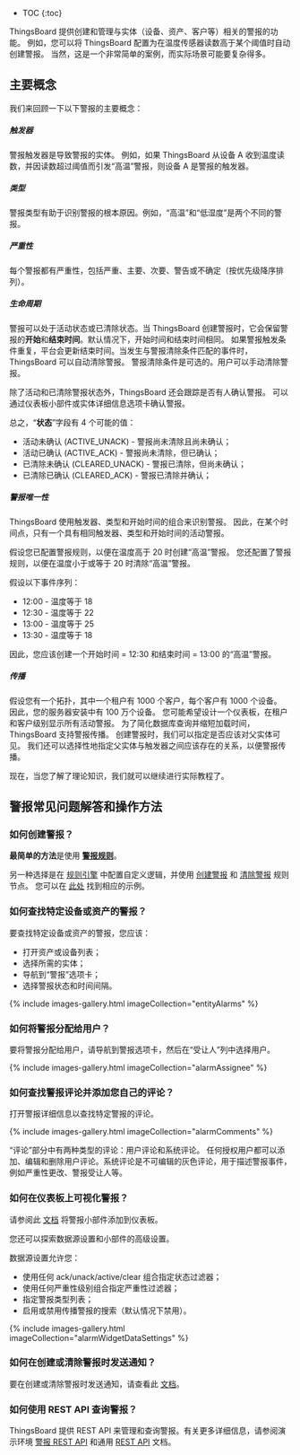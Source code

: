 * TOC
{:toc}

ThingsBoard 提供创建和管理与实体（设备、资产、客户等）相关的警报的功能。
例如，您可以将 ThingsBoard 配置为在温度传感器读数高于某个阈值时自动创建警报。
当然，这是一个非常简单的案例，而实际场景可能要复杂得多。


## 主要概念

我们来回顾一下以下警报的主要概念：

##### 触发器

警报触发器是导致警报的实体。
例如，如果 ThingsBoard 从设备 A 收到温度读数，并因读数超过阈值而引发“高温”警报，则设备 A 是警报的触发器。

##### 类型

警报类型有助于识别警报的根本原因。例如，“高温”和“低湿度”是两个不同的警报。

##### 严重性

每个警报都有严重性，包括严重、主要、次要、警告或不确定（按优先级降序排列）。

##### 生命周期

警报可以处于活动状态或已清除状态。当 ThingsBoard 创建警报时，它会保留警报的**开始**和**结束时间**。默认情况下，开始时间和结束时间相同。
如果警报触发条件重复，平台会更新结束时间。当发生与警报清除条件匹配的事件时，ThingsBoard 可以自动清除警报。
警报清除条件是可选的。用户可以手动清除警报。

除了活动和已清除警报状态外，ThingsBoard 还会跟踪是否有人确认警报。
可以通过仪表板小部件或实体详细信息选项卡确认警报。

总之，“**状态**”字段有 4 个可能的值：

* 活动未确认 (ACTIVE_UNACK) - 警报尚未清除且尚未确认；
* 活动已确认 (ACTIVE_ACK) - 警报尚未清除，但已确认；
* 已清除未确认 (CLEARED_UNACK) - 警报已清除，但尚未确认；
* 已清除已确认 (CLEARED_ACK) - 警报已清除并确认；

##### 警报唯一性

ThingsBoard 使用触发器、类型和开始时间的组合来识别警报。
因此，在某个时间点，只有一个具有相同触发器、类型和开始时间的活动警报。

假设您已配置警报规则，以便在温度高于 20 时创建“高温”警报。
您还配置了警报规则，以便在温度小于或等于 20 时清除“高温”警报。

假设以下事件序列：

* 12:00 - 温度等于 18
* 12:30 - 温度等于 22
* 13:00 - 温度等于 25
* 13:30 - 温度等于 18

因此，您应该创建一个开始时间 = 12:30 和结束时间 = 13:00 的“高温”警报。

##### 传播

假设您有一个拓扑，其中一个租户有 1000 个客户，每个客户有 1000 个设备。
因此，您的服务器安装中有 100 万个设备。
您可能希望设计一个仪表板，在租户和客户级别显示所有活动警报。
为了简化数据库查询并缩短加载时间，ThingsBoard 支持警报传播。
创建警报时，我们可以指定是否应该对父实体可见。
我们还可以选择性地指定父实体与触发器之间应该存在的关系，以便警报传播。

现在，当您了解了理论知识，我们就可以继续进行实际教程了。

## 警报常见问题解答和操作方法

### 如何创建警报？

**最简单的方法**是使用 [**警报规则**](/docs/{{docsPrefix}}user-guide/device-profiles/#alarm-rules)。

另一种选择是在 [规则引擎](/docs/{{docsPrefix}}user-guide/rule-engine-2-0/re-getting-started/) 中配置自定义逻辑，并使用
[创建警报](/docs/{{docsPrefix}}user-guide/rule-engine-2-0/action-nodes/#create-alarm-node) 和 [清除警报](/docs/{{docsPrefix}}user-guide/rule-engine-2-0/action-nodes/#clear-alarm-node) 规则节点。
您可以在 [此处](/docs/user-guide/rule-engine-2-0/tutorials/create-clear-alarms/) 找到相应的示例。

### 如何查找特定设备或资产的警报？

要查找特定设备或资产的警报，您应该：
* 打开资产或设备列表；
* 选择所需的实体；
* 导航到“警报”选项卡；
* 选择警报状态和时间间隔。

{% include images-gallery.html imageCollection="entityAlarms" %}

### 如何将警报分配给用户？

要将警报分配给用户，请导航到警报选项卡，然后在“受让人”列中选择用户。

{% include images-gallery.html imageCollection="alarmAssignee" %}

### 如何查找警报评论并添加您自己的评论？

打开警报详细信息以查找特定警报的评论。

{% include images-gallery.html imageCollection="alarmComments" %}

“评论”部分中有两种类型的评论：用户评论和系统评论。
任何授权用户都可以添加、编辑和删除用户评论。系统评论是不可编辑的灰色评论，用于描述警报事件，例如严重性更改、警报受让人等。

### 如何在仪表板上可视化警报？

请参阅此 [文档](/docs/{{docsPrefix}}getting-started-guides/helloworld/#step-35-add-alarm-widget) 将警报小部件添加到仪表板。

您还可以探索数据源设置和小部件的高级设置。

数据源设置允许您：

* 使用任何 ack/unack/active/clear 组合指定状态过滤器；
* 使用任何严重性级别组合指定严重性过滤器；
* 指定警报类型列表；
* 启用或禁用传播警报的搜索（默认情况下禁用）。

{% include images-gallery.html imageCollection="alarmWidgetDataSettings" %}

### 如何在创建或清除警报时发送通知？

要在创建或清除警报时发送通知，请查看此 [文档](/docs/{{docsPrefix}}user-guide/device-profiles/#notifications-about-alarms)。

### 如何使用 REST API 查询警报？

ThingsBoard 提供 REST API 来管理和查询警报。有关更多详细信息，请参阅演示环境 [警报 REST API](https://demo.thingsboard.io/swagger-ui.html#/alarm-controller) 和通用 [REST API](/docs/{{docsPrefix}}reference/rest-api/) 文档。